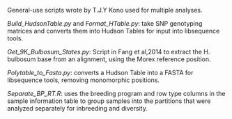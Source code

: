 General-use scripts wrote by T.J.Y Kono used for multiple analyses. 

*Build_HudsonTable.py* and *Format_HTable.py*: take SNP genotyping matrices and converts them into Hudson Tables for input into libsequence tools. 

*Get_9K_Bulbosum_States.py*: Script in Fang et al,2014 to extract the H. bulbosum base from an alignment, using the Morex reference position. 

*Polytable_to_Fasta.py*: converts a Hudson Table into a FASTA for libsequence tools, removing monomorphic positions. 

*Separate_BP_RT.R*: uses the breeding program and row type columns in the sample information table 
                  to group samples into the partitions that were analyzed separately for inbreeding and diversity. 
